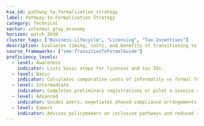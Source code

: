```yaml
---
ksa_id: pathway_to_formalization_strategy
label: Pathway-to-Formalization Strategy
category: Technical
sector: informal_gray_economy
horizon: watch_2030
cluster_tags: ["Business-Lifecycle", "Licensing", "Tax-Incentives"]
description: Evaluates timing, costs, and benefits of transitioning to semi-formal or formal status—selecting legal forms, registrations, and incentive programs.
source_frameworks: ["sme:TransitionToFormalGuide"]
proficiency_levels:
  - level: Awareness
    indicator: Lists basic steps for licenses and tax IDs.
  - level: Basic
    indicator: Calculates comparative costs of informality vs formal fees.
  - level: Intermediate
    indicator: Completes preliminary registrations or pilot e-invoice systems.
  - level: Advanced
    indicator: Guides peers; negotiates phased-compliance arrangements.
  - level: Expert
    indicator: Advises policymakers on inclusive pathways and reduced red tape.
---
```

